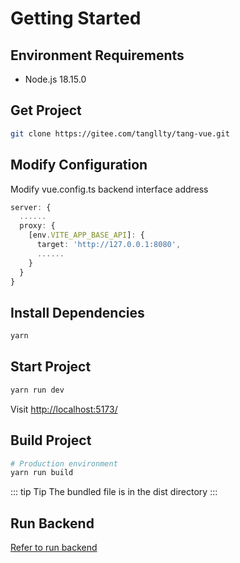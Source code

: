 # Getting Started

## Environment Requirements

* Node.js 18.15.0

## Get Project

```bash
git clone https://gitee.com/tangllty/tang-vue.git
```

## Modify Configuration

Modify vue.config.ts backend interface address

```typescript
server: {
  ......
  proxy: {
    [env.VITE_APP_BASE_API]: {
      target: 'http://127.0.0.1:8080',
      ......
    }
  }
}
```

## Install Dependencies

```bash
yarn
```

## Start Project

```bash
yarn run dev
```

Visit [http://localhost:5173/](http://localhost:5173/)

## Build Project

```bash
# Production environment
yarn run build
```

::: tip Tip
The bundled file is in the dist directory
:::

## Run Backend

[Refer to run backend](/en/tang-boot/getting-started.md)
